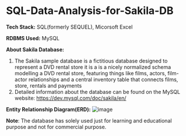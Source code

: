 # SQL-Data-Analysis-for-Sakila-DB

<b>Tech Stack:</b> SQL(formerly SEQUEL), Micorsoft Excel

<b>RDBMS Used:</b> MySQL

<b>About Sakila Database:</b>
1. The Sakila sample database is a fictitious database designed to represent a DVD rental store it is a is a nicely normalized schema modelling a DVD rental store, featuring things like films, actors, film-actor relationships and a central inventory table that connects films, store, rentals and payments
2. Detailed information about the database can be found on the MySQL website: https://dev.mysql.com/doc/sakila/en/



<b>Entity Relationship Diagram(ERD):</b>
![image](https://user-images.githubusercontent.com/77091413/207699529-ea74881c-7a90-440f-a1ef-ac4ae6534c80.png)



<b>Note</b>: The database has solely used just for learning and educational purpose and not for commercial purpose.
